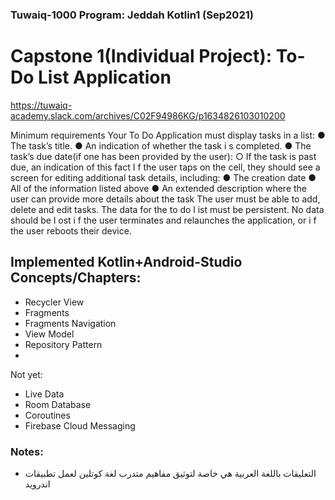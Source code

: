 ### Tuwaiq-1000 Program: Jeddah Kotlin1 (Sep2021) ###

# Capstone 1(Individual Project): To-Do List Application
https://tuwaiq-academy.slack.com/archives/C02F94986KG/p1634826103010200

Minimum requirements
Your To Do Application must display tasks in a list:
● The task’s title.
● An indication of whether the task i s completed.
● The task’s due date(if one has been provided by the user):
○ If the task is past due, an indication of this fact I f the user taps on the cell, they should
see a screen for editing additional task details, including:
● The creation date
● All of the information listed above
● An extended description where the user can provide more details about the task
The user must be able to add, delete and edit tasks. The data for the to do l ist must be persistent. No
data should be l ost i f the user terminates and relaunches the application, or i f the user reboots their
device.

## Implemented Kotlin+Android-Studio Concepts/Chapters:
- Recycler View
- Fragments
- Fragments Navigation  
- View Model
- Repository Pattern
- 

Not yet:
- Live Data
- Room Database
- Coroutines
- Firebase Cloud Messaging

### Notes:
- التعليقات باللغة العربية هي خاصة لتوثيق مفاهيم متدرب لغة كوتلين لعمل تطبيقات اندرويد